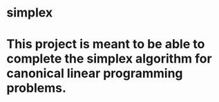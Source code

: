 # simplex
# This project is meant to be able to complete the simplex algorithm for canonical linear programming problems.

